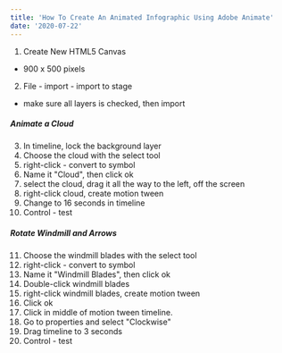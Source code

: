 ```yaml
---
title: 'How To Create An Animated Infographic Using Adobe Animate'
date: '2020-07-22'
---
```


1. Create New HTML5 Canvas 
- 900 x 500 pixels
2. File - import - import to stage
- make sure all layers is checked, then import
##### Animate a Cloud
3. In timeline, lock the background layer
4. Choose the cloud with the select tool
5. right-click - convert to symbol
6. Name it "Cloud", then click ok
7. select the cloud, drag it all the way to the left, off the screen
8. right-click cloud, create motion tween
9. Change to 16 seconds in timeline
10. Control - test
##### Rotate Windmill and Arrows
11. Choose the windmill blades with the select tool
12. right-click - convert to symbol
13. Name it "Windmill Blades", then click ok
14. Double-click windmill blades
15. right-click windmill blades, create motion tween
16. Click ok
17. Click in middle of motion tween timeline.
18. Go to properties and select "Clockwise"
19. Drag timeline to 3 seconds
20. Control - test



